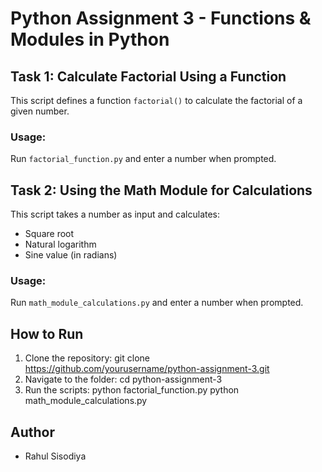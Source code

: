 # Python Assignment 3 - Functions & Modules in Python

## Task 1: Calculate Factorial Using a Function
This script defines a function `factorial()` to calculate the factorial of a given number.

### Usage:
Run `factorial_function.py` and enter a number when prompted.

## Task 2: Using the Math Module for Calculations
This script takes a number as input and calculates:
- Square root
- Natural logarithm
- Sine value (in radians)

### Usage:
Run `math_module_calculations.py` and enter a number when prompted.

## How to Run
1. Clone the repository:
git clone https://github.com/yourusername/python-assignment-3.git
2. Navigate to the folder:
cd python-assignment-3
3. Run the scripts:
python factorial_function.py python math_module_calculations.py

## Author
- Rahul Sisodiya
